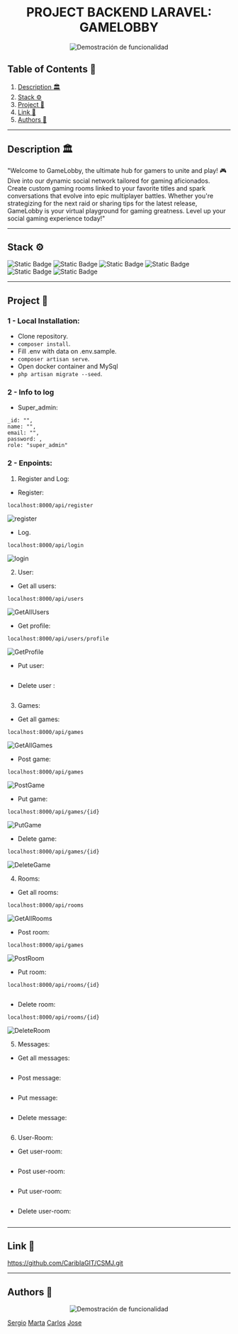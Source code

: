 <h1 align="center"> PROJECT BACKEND LARAVEL: GAMELOBBY </h1>

<p align="center">
  <img src="./public/img/title_Readme.gif" alt="Demostración de funcionalidad">
</p>





## Table of Contents :file_folder:

1. [Description :classical_building:](#description-classical_building)
2. [Stack :gear:](#stack-gear)
3. [Project :open_book:](#Project-open_book)
4. [Link :dart:](#link-dart)
5. [Authors :wave:](#author-wave)


---

## Description :classical_building:

"Welcome to GameLobby, the ultimate hub for gamers to unite and play! 🎮 Dive into our dynamic social network tailored for gaming aficionados. Create custom gaming rooms linked to your favorite titles and spark conversations that evolve into epic multiplayer battles. Whether you're strategizing for the next raid or sharing tips for the latest release, GameLobby is your virtual playground for gaming greatness. Level up your social gaming experience today!"

---

## Stack :gear:

![Static Badge](https://img.shields.io/badge/Laravel-red?style=for-the-badge) ![Static Badge](https://img.shields.io/badge/PHP-lightblue?style=for-the-badge) ![Static Badge](https://img.shields.io/badge/MYSQL-blue?style=for-the-badge) ![Static Badge](https://img.shields.io/badge/DOCKER-blue?style=for-the-badge) ![Static Badge](https://img.shields.io/badge/GIT-orange?style=for-the-badge) ![Static Badge](https://img.shields.io/badge/GITHUB-black?style=for-the-badge)

---

## Project :open_book:



### 1 - Local Installation:

- Clone repository.
- `composer install`.
- Fill .env with data on .env.sample.
- `composer artisan serve`.
- Open docker container and MySql
- `php artisan migrate --seed`.


### 2 - Info to log

- Super_admin:
```
_id: "",
name: "",
email: "",
password: ,
role: "super_admin"
```



### 2 - Enpoints:

1. Register and Log:

- Register:

```
localhost:8000/api/register
```

<image src="./public/img/register.png" alt="register">

- Log.

```
localhost:8000/api/login
```


<image src="./public/img/login.png" alt="login">


2. User:

- Get all users:

```
localhost:8000/api/users
```

<image src="./public/img/getallusers.png" alt="GetAllUsers">

- Get profile:

```
localhost:8000/api/users/profile
```

<image src="./public/img/getuserprofile.png" alt="GetProfile">

- Put user:

<image src="" alt="">

- Delete user :

<image src="" alt="">


3. Games:

- Get all games:

```
localhost:8000/api/games
```

<image src="./public/img/getallgames.png" alt="GetAllGames">

- Post game:

```
localhost:8000/api/games
```

<image src="./public/img/postgame.png" alt="PostGame">

- Put game:

```
localhost:8000/api/games/{id}
```

<image src="./public/img/putgame.png" alt="PutGame">

- Delete game:

```
localhost:8000/api/games/{id}
```

<image src="./public/img/deletegame.png" alt="DeleteGame">


4. Rooms:

- Get all rooms:

```
localhost:8000/api/rooms
```

<image src="./public/img/getallrooms.png" alt="GetAllRooms">

- Post room:

```
localhost:8000/api/games
```

<image src="./public/img/postroom.png" alt="PostRoom">

- Put room:

```
localhost:8000/api/rooms/{id}
```

<image src="./public/img/putroom.png" alt="">

- Delete room:

```
localhost:8000/api/rooms/{id}
```

<image src="./public/img/deleteroom.png" alt="DeleteRoom">


5. Messages:

- Get all messages: 

<image src="" alt="">

- Post message:

<image src="" alt="">

- Put message:

<image src="" alt="">

- Delete message:

<image src="" alt="">


6. User-Room:

- Get user-room:

<image src="" alt="">

- Post user-room:

<image src="" alt="">

- Put user-room:

<image src="" alt="">

- Delete user-room: 

<image src="" alt="">

---

## Link :dart:

https://github.com/CariblaGIT/CSMJ.git


---

## Authors :wave:

<p align="center">
  <img src="./public/img/team_Readme.gif" alt="Demostración de funcionalidad">
</p>

[<i class="fab fa-github"></i> Sergio](https://github.com/SergioTorresGarcia) [<i class="fab fa-github"></i> Marta](https://github.com/MartaGBayona) [<i class="fab fa-github"></i> Carlos](https://github.com/CariblaGIT)  [<i class="fab fa-github"></i> Jose](https://github.com/jluisferrer)

